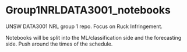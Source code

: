 # Group1NRLDATA3001_notebooks
UNSW DATA3001 NRL group 1 repo. Focus on Ruck Infringement.

Notebooks will be split into the ML/classification side and the forecasting side. Push around the times of the schedule.
